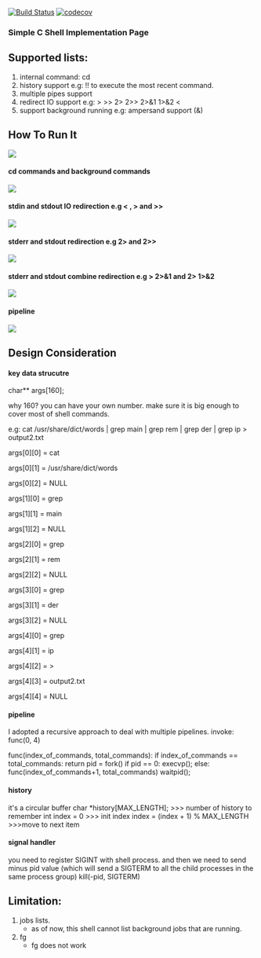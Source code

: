 [![Build Status](https://travis-ci.com/yjyongz/simple-shell-implementation-c.svg?branch=master)](https://travis-ci.com/yjyongz/simple-shell-implementation-c)
[![codecov](https://codecov.io/gh/yjyongz/simple-shell-implementation-c/branch/master/graph/badge.svg)](https://codecov.io/gh/yjyongz/simple-shell-implementation-c)

### Simple C Shell Implementation Page

## Supported lists:
1. internal command: cd
2. history support e.g: !! to execute the most recent command.
3. multiple pipes support
4. redirect IO support e.g: > >> 2> 2>> 2>&1 1>&2 <
5. support background running e.g: ampersand support (&)

## How To Run It
<img src="https://bayes.la/wp-content/uploads/2019/07/make_and_run-1.gif"></img>

#### cd commands and background commands
<img src="https://bayes.la/wp-content/uploads/2019/07/cd_and_foge.gif"></img>

#### stdin and stdout IO redirection e.g < , > and >>
<img src="https://bayes.la/wp-content/uploads/2019/07/stdout_redirection.gif"></img>

#### stderr and stdout redirection e.g 2> and 2>>
<img src="https://bayes.la/wp-content/uploads/2019/07/stderr_redirection.gif"></img>

#### stderr and stdout combine redirection e.g > 2>&1 and 2> 1>&2
<img src="https://bayes.la/wp-content/uploads/2019/07/io_combine.gif"></img>

#### pipeline
<img src="https://bayes.la/wp-content/uploads/2019/07/pipeline.gif"></img>

## Design Consideration
#### key data strucutre
char** args[160]; 

why 160? you can have your own number. make sure it is big enough to cover most of shell commands.


e.g: cat /usr/share/dict/words | grep main | grep rem | grep der | grep ip > output2.txt


args[0][0] = cat

args[0][1] = /usr/share/dict/words

args[0][2] = NULL

args[1][0] = grep

args[1][1] = main

args[1][2] = NULL

args[2][0] = grep

args[2][1] = rem

args[2][2] = NULL

args[3][0] = grep

args[3][1] = der

args[3][2] = NULL

args[4][0] = grep

args[4][1] = ip

args[4][2] = >

args[4][3] = output2.txt

args[4][4] = NULL


#### pipeline
I adopted a recursive approach to deal with multiple pipelines.
invoke: func(0, 4)

func(index_of_commands, total_commands):
    if index_of_commands == total_commands: return
    pid = fork()
    if pid == 0:
        execvp();
    else:
        func(index_of_commands+1, total_commands)
        waitpid();

#### history
it's a circular buffer
char *history[MAX_LENGTH]; >>> number of history to remember
int index = 0 >>> init index
index = (index + 1) % MAX_LENGTH >>>move to next item


#### signal handler
you need to register SIGINT with shell process. 
and then we need to send minus pid value (which will send a SIGTERM to all the child processes in the same process group)
kill(-pid, SIGTERM)


## Limitation:
1. jobs lists.
    - as of now, this shell cannot list background jobs that are running.
2. fg
    - fg does not work
